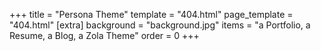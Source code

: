 +++
title = "Persona Theme"
template = "404.html"
page_template = "404.html"
[extra]
background = "background.jpg"
items = "a Portfolio, a Resume, a Blog, a Zola Theme"
order = 0
+++